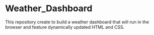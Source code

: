 # Weather_Dashboard
This repository create to build a weather dashboard that will run in the browser and feature dynamically updated HTML and CSS.
